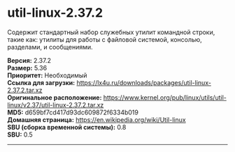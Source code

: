 # util-linux-2.37.2

Содержит стандартный набор служебных утилит командной строки, такие как: утилиты для работы с файловой системой, консолью, разделами, и сообщениями.

**Версия:** 2.37.2
<br />
**Размер:** 5.36
<br />
**Приоритет:** Необходимый
<br />
**Ссылка для загрузки:** https://lx4u.ru/downloads/packages/util-linux-2.37.2.tar.xz
<br />
**Оригинальное расположение:** https://www.kernel.org/pub/linux/utils/util-linux/v2.37/util-linux-2.37.2.tar.xz
<br />
**MD5:** d659bf7cd417d93dc609872f6334b019
<br />
**Домашняя страница:** https://en.wikipedia.org/wiki/Util-linux
        <br />
**SBU (сборка временной системы):** 0.8
<br />
**SBU:** 0.5

***
            